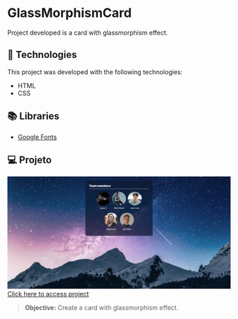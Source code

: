 # GlassMorphismCard
Project developed is a card with glassmorphism effect.

## 🚀 Technologies
This project was developed with the following technologies:
- HTML
- CSS

## 📚 Libraries
- [Google Fonts](https://fonts.google.com/)

## 💻 Projeto
![preview](./preview.png/)
[Click here to access project](https://glassmorphismcard.vercel.app/)
> **Objective:** Create a card with glassmorphism effect.
